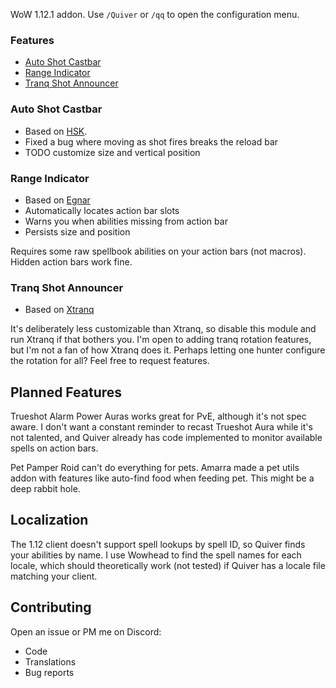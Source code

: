 WoW 1.12.1 addon.
Use `/Quiver` or `/qq` to open the configuration menu.

### Features
- [Auto Shot Castbar](#auto-shot-castbar)
- [Range Indicator](#range-indicator)
- [Tranq Shot Announcer](#tranq-shot-announcer)

### Auto Shot Castbar
- Based on [HSK](https://github.com/anstellaire/HunterSwissKnife).
- Fixed a bug where moving as shot fires breaks the reload bar
- TODO customize size and vertical position

### Range Indicator
- Based on [Egnar](https://github.com/Medeah/Egnar)
- Automatically locates action bar slots
- Warns you when abilities missing from action bar
- Persists size and position

Requires some raw spellbook abilities on your action bars (not macros). Hidden action bars work fine.

### Tranq Shot Announcer
- Based on [Xtranq](https://github.com/unknauwn/XTranqManager/tree/master)

It's deliberately less customizable than Xtranq, so disable this module and run Xtranq if that bothers you. I'm open to adding tranq rotation features, but I'm not a fan of how Xtranq does it. Perhaps letting one hunter configure the rotation for all? Feel free to request features.

## Planned Features
Trueshot Alarm
Power Auras works great for PvE, although it's not spec aware. I don't want a constant reminder to recast Trueshot Aura while it's not talented, and Quiver already has code implemented to monitor available spells on action bars.

Pet Pamper
Roid can't do everything for pets. Amarra made a pet utils addon with features like auto-find food when feeding pet. This might be a deep rabbit hole.

## Localization
The 1.12 client doesn't support spell lookups by spell ID, so Quiver finds your abilities by name. I use Wowhead to find the spell names for each locale, which should theoretically work (not tested) if Quiver has a locale file matching your client.

## Contributing
Open an issue or PM me on Discord:
- Code
- Translations
- Bug reports

